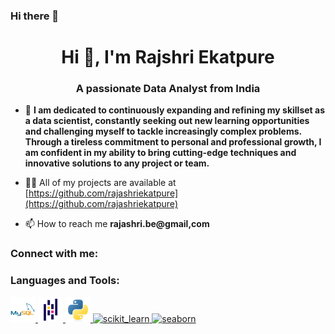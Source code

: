 ### Hi there 👋

<h1 align="center">Hi 👋, I'm Rajshri Ekatpure</h1>
<h3 align="center">A passionate Data Analyst from India</h3>

- 🌱  **I am dedicated to continuously expanding and refining my skillset as a data scientist, constantly seeking out new learning opportunities and challenging myself to tackle increasingly complex problems. Through a tireless commitment to personal and professional growth, I am confident in my ability to bring cutting-edge techniques and innovative solutions to any project or team.**

- 👨‍💻 All of my projects are available at [https://github.com/rajashriekatpure](https://github.com/rajashriekatpure)

- 📫 How to reach me **rajashri.be@gmail,com**

<h3 align="left">Connect with me:</h3>
<p align="left">
</p>

<h3 align="left">Languages and Tools:</h3>
<p align="left"> <a href="https://www.mysql.com/" target="_blank" rel="noreferrer"> <img src="https://raw.githubusercontent.com/devicons/devicon/master/icons/mysql/mysql-original-wordmark.svg" alt="mysql" width="40" height="40"/> </a> <a href="https://pandas.pydata.org/" target="_blank" rel="noreferrer"> <img src="https://raw.githubusercontent.com/devicons/devicon/2ae2a900d2f041da66e950e4d48052658d850630/icons/pandas/pandas-original.svg" alt="pandas" width="40" height="40"/> </a> <a href="https://www.python.org" target="_blank" rel="noreferrer"> <img src="https://raw.githubusercontent.com/devicons/devicon/master/icons/python/python-original.svg" alt="python" width="40" height="40"/> </a> <a href="https://scikit-learn.org/" target="_blank" rel="noreferrer"> <img src="https://upload.wikimedia.org/wikipedia/commons/0/05/Scikit_learn_logo_small.svg" alt="scikit_learn" width="40" height="40"/> </a> <a href="https://seaborn.pydata.org/" target="_blank" rel="noreferrer"> <img src="https://seaborn.pydata.org/_images/logo-mark-lightbg.svg" alt="seaborn" width="40" height="40"/> </a> </p>
